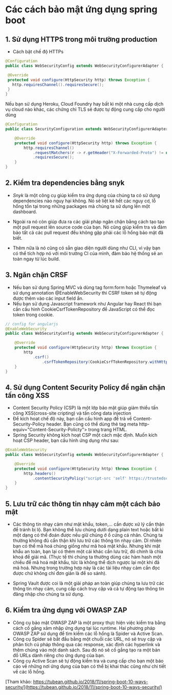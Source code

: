 # Các cách bảo mật ứng dụng spring boot
## 1. Sử dụng HTTPS trong môi trường production
- Cách bật chế độ HTTPs
```java
@Configuration
public class WebSecurityConfig extends WebSecurityConfigurerAdapter {

 @Override
 protected void configure(HttpSecurity http) throws Exception {
   http.requiresChannel().requiresSecure();
 }
}
```
Nếu bạn sử dụng Heroku, Cloud Foundry hay bất kì một nhà cung cấp dịch vụ cloud nào khác, các chứng chỉ TLS sẽ được tự động cung cấp cho người dùng
```java
@Configuration
public class SecurityConfiguration extends WebSecurityConfigurerAdapter {

    @Override
    protected void configure(HttpSecurity http) throws Exception {
        http.requiresChannel()
            .requestMatchers(r -> r.getHeader("X-Forwarded-Proto") != null)
            .requiresSecure();
    }
}
```
## 2. Kiểm tra dependencies bằng snyk
- _Snyk_ là một công cụ giúp kiểm tra ứng dụng của chúng ta có sử dụng dependencies nào nguy hại không. Nó sẽ liệt kê hết các nguy cơ, lỗ hổng tồn tại trong những packages mà chúng ta sử dụng lên một dashboard.

- Ngoài ra nó còn giúp đưa ra các giải pháp ngăn chặn bằng cách tạo tạo một pull request lên source code của bạn. Nó cũng giúp kiểm tra và đảm bảo tất cả các pull request đều không gặp phải các lỗ hổng bảo mật đã biết.

- Thêm nữa là nó cũng có sẵn giao diện người dùng như CLI, vì vậy bạn có thể tích hợp nó với môi trường CI của mình, đảm bảo hệ thống sẽ an toàn ngay từ lúc build.

## 3. Ngăn chặn CRSF
- Nếu bạn sử dụng Spring MVC và dùng tag form:form hoặc Thymeleaf và sử dụng annotation @EnableWebSecurity thì CSRF token sẽ tự động được thêm vào các input field ẩn. 
- Nếu bạn sử dụng Javascript framework như Angular hay React thì bạn cần cấu hình CookieCsrfTokenRepository để JavaScript có thể đọc token trong cookie.

```java
// config for angularjs
@EnableWebSecurity
public class WebSecurityConfig extends WebSecurityConfigurerAdapter {

    @Override
    protected void configure(HttpSecurity http) throws Exception {
        http
            .csrf()
                .csrfTokenRepository(CookieCsrfTokenRepository.withHttpOnlyFalse());
    }
}
```

## 4. Sử dụng Content Security Policy để ngăn chặn tấn công XSS
- Content Security Policy (CSP) là một lớp bảo mật giúp giảm thiểu tấn công XSS(cross-site cripting) và tấn công data injection
- Để kích hoạt chế độ này, bạn cần cấu hình app để trả về Content-Security-Policy header. Bạn cũng có thể dùng thẻ tag meta http-equiv="Content-Security-Policty"> trong trang HTML.
- Spring Security không kích hoạt CSP một cách mặc định. Muốn kích hoạt CSP header, bạn cấu hình ứng dụng như sau:
```java
@EnableWebSecurity
public class WebSecurityConfig extends WebSecurityConfigurerAdapter {

    @Override
    protected void configure(HttpSecurity http) throws Exception {
        http.headers()
            .contentSecurityPolicy("script-src 'self' https://trustedscripts.example.com; object-src https://trustedplugins.example.com; report-uri /csp-report-endpoint/");
    }
}
```
## 5. Lưu trữ các thông tin nhạy cảm một cách bảo mật
- Các thông tin nhạy cảm như mật khẩu, token,… cần được xử lý cẩn thận để tránh bị lộ. Bạn không thể lưu chúng dưới dạng plain text hoặc bất kì một dạng có thể đoán được nếu giữ chúng ở ổ cứng cá nhân. Chúng ta thường không đủ cẩn thận khi lưu trữ các thông tin nhạy cảm. Dĩ nhiên bạn có thể mã hoá chúng giống như mã hoá mật khẩu. Nhưng khi mật khẩu an toàn, bạn lại có thêm một cái khác cần lưu trữ, đó chính là chìa khoá để giải mã. (Thực tế thì chúng ta thường dùng các hàm hash một chiều để mã hoá mật khẩu, tức là không thể dịch ngược lại một khi đã mã hoá. Nhưng trong trường hợp này là các tài liệu nhạy cảm cần đọc được chứ không chỉ đơn giản là để so sánh).

- Spring Vault được coi là một giải pháp an toàn giúp chúng ta lưu trữ các thông tin nhạy cảm, cung cấp cách truy cập và cả tự động tạo thông tin đăng nhập cho chúng ta sử dụng.
## 6. Kiểm tra ứng dụng với OWASP ZAP
- Công cụ bảo mật OWASP ZAP là một proxy thực hiện việc kiểm tra bằng cách cố gắng xâm nhập ứng dụng tại lúc runtime. Hai phương pháp OWASP ZAP sử dụng để tìm kiếm các lỗ hổng là Spider và Active Scan.
- Công cụ Spider sẽ bắt đầu bằng một chuỗi các URL, nó sẽ truy cập và phân tích cú pháp thông qua các response, xác định các hyperlink và thêm chúng vào một danh sách. Sau đó nó sẽ cố gắng tạo ra một bản đồ URLs dành riêng cho ứng dụng của bạn.
- Công cụ Active Scan sẽ tự động kiểm tra và cung cấp cho bạn một báo cáo về những nơi ứng dụng của bạn có thể bị khai thác cũng như chi tiết về các lỗ hổng.

[Tham khảo: https://tubean.github.io/2018/11/spring-boot-10-ways-security/](https://tubean.github.io/2018/11/spring-boot-10-ways-security/)